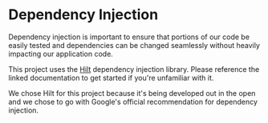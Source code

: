 # Dependency Injection

Dependency injection is important to ensure that portions of our code be easily tested and dependencies can be changed seamlessly without heavily impacting our application code. 

This project uses the [Hilt](https://developer.android.com/training/dependency-injection/hilt-android) dependency injection library. Please reference the linked documentation to get started if you're unfamiliar with it.

We chose Hilt for this project because it's being developed out in the open and we chose to go with Google's official recommendation for dependency injection. 
